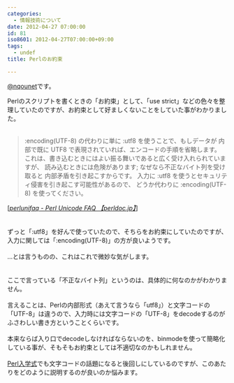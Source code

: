 ```yaml
---
categories:
  - 情報技術について
date: 2012-04-27 07:00:00
id: 81
iso8601: 2012-04-27T07:00:00+09:00
tags:
  - undef
title: Perlのお約束

---
```


<p><a href="https://twitter.com/nqounet">@nqounet</a>です。</p><div>Perlのスクリプトを書くときの「お約束」として、「use strict」などの色々を整理していたのですが、お約束として好ましくないことをしていた事がわかりました。</div><div><br></div><div><a name="more"></a><div><blockquote cite="http://perldoc.jp/docs/perl/5.10.0/perlunifaq.pod#What32is32the32difference32between32:encoding32and32:utf863" title="perlunifaq - Perl Unicode FAQ 【perldoc.jp】">:encoding(UTF-8) の代わりに単に :utf8 を使うことで、もしデータが 内部で既に UTF8 で表現されていれば、エンコードの手順を省略します。 これは、書き込むときにはよい振る舞いであると広く受け入れられていますが、 読み込むときには危険があります; なぜなら不正なバイト列を受け取ると 内部矛盾を引き起こすからです。 入力に :utf8 を使うとセキュリティ侵害を引き起こす可能性があるので、 どうか代わりに :encoding(UTF-8) を使ってください。  </blockquote><div>[<cite><a href="http://perldoc.jp/docs/perl/5.10.0/perlunifaq.pod">perlunifaq - Perl Unicode FAQ 【perldoc.jp】</a></cite>]</div><br></div><div><br></div><div>ずっと「:utf8」を好んで使っていたので、そちらをお約束にしていたのですが、入力に関しては「:encoding(UTF-8)」の方が良いようです。</div><div><br></div><div>…とは言うものの、これはこれで微妙な気がします。</div><div><br></div><div></div><div><br></div><div>ここで言っている「不正なバイト列」というのは、具体的に何なのかがわかりません。</div><div><br></div><div>言えることは、Perlの内部形式（あえて言うなら「utf8」）と文字コードの「UTF-8」は違うので、入力時には文字コードの「UTF-8」をdecodeするのがふさわしい書き方ということくらいです。</div><div><br></div><div>本来ならば入り口でdecodeしなければならないのを、binmodeを使って簡略化している事が、そもそもお約束としては不適切なのかもしれません。</div><div><br></div><div><a href="http://www.perl-entrance.org/">Perl入学式</a>でも文字コードの話題になると後回しにしているのですが、このあたりをどのように説明するのが良いのか悩みます。</div><div><br></div></div>    	